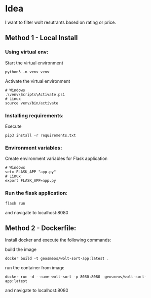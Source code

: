 # Idea

I want to filter wolt resutrants based on rating or price.


## Method 1 - Local Install

### Using virtual env:
Start the virtual environment
```
python3 -m venv venv
```
Activate the virtual environment
```
# Windows
.\venv\Scripts\Activate.ps1
# Linux
source venv/bin/activate
```

### Installing requirements:
Execute
```
pip3 install -r requirements.txt
```

### Environment variables:
Create environment variables for Flask application
```
# Windows
setx FLASK_APP "app.py"
# Linux
export FLASK_APP=app.py
```
### Run the flask application:
```
flask run
```
and navigate to localhost:8080 

## Method 2 - Dockerfile:

Install docker and execute the following commands:

build the image
```
docker build -t geosmeos/wolt-sort-app:latest .
```
run the container from image
```
docker run -d --name wolt-sort -p 8080:8080  geosmeos/wolt-sort-app:latest
```
and navigate to localhost:8080 